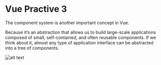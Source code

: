 # Vue Practive 3

The component system is another important concept in Vue.

Because it’s an abstraction that allows us to build large-scale applications composed of small, self-contained, and often reusable components. If we think about it, almost any type of application interface can be abstracted into a tree of components.

![alt text](https://vuejs.org/images/components.png)

